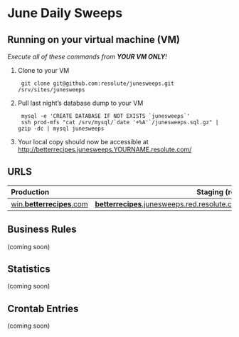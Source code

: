 # June Daily Sweeps

## Running on your virtual machine (VM)

*Execute all of these commands from **YOUR VM ONLY**!*

1. Clone to your VM

        git clone git@github.com:resolute/junesweeps.git /srv/sites/junesweeps

2. Pull last night’s database dump to your VM

        mysql -e 'CREATE DATABASE IF NOT EXISTS `junesweeps`'
        ssh prod-mfs "cat /srv/mysql/`date '+%A'`/junesweeps.sql.gz" | gzip -dc | mysql junesweeps

3. Your local copy should now be accessible at http://betterrecipes.junesweeps.YOURNAME.resolute.com/


## URLS

| Production                                                     | Staging (red)                                                                                      |
|:---------------------------------------------------------------|---------------------------------------------------------------------------------------------------:|
| [win.**betterrecipes**.com](http://win.betterrecipes.com/)     | [**betterrecipes**.junesweeps.red.resolute.com](http://betterrecipes.junesweeps.red.resolute.com/) |


## Business Rules

(coming soon)

## Statistics

(coming soon)

## Crontab Entries

(coming soon)